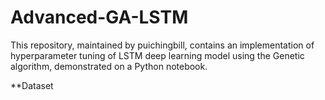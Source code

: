 # Advanced-GA-LSTM
This repository, maintained by puichingbill, contains an implementation of hyperparameter tuning of LSTM deep learning model using the Genetic algorithm, demonstrated on a Python notebook.

**Dataset